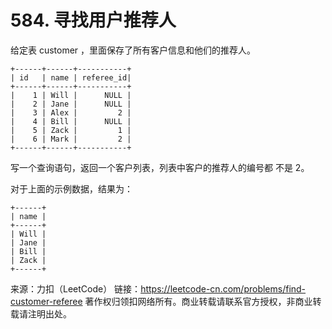 # 584. 寻找用户推荐人

给定表  customer  ，里面保存了所有客户信息和他们的推荐人。

```
+------+------+-----------+
| id   | name | referee_id|
+------+------+-----------+
|    1 | Will |      NULL |
|    2 | Jane |      NULL |
|    3 | Alex |         2 |
|    4 | Bill |      NULL |
|    5 | Zack |         1 |
|    6 | Mark |         2 |
+------+------+-----------+
```


写一个查询语句，返回一个客户列表，列表中客户的推荐人的编号都  不是 2。

对于上面的示例数据，结果为：


```
+------+
| name |
+------+
| Will |
| Jane |
| Bill |
| Zack |
+------+
```


来源：力扣（LeetCode）
链接：https://leetcode-cn.com/problems/find-customer-referee
著作权归领扣网络所有。商业转载请联系官方授权，非商业转载请注明出处。

